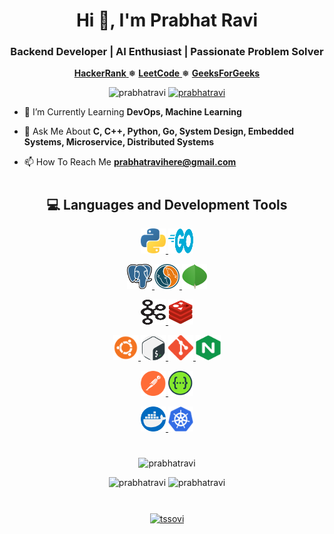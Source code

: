 <h1 align="center">Hi 👋, I'm Prabhat Ravi</h1>
<h3 align="center">Backend Developer | AI Enthusiast | Passionate Problem Solver</h3>

<p align="center">
    <a href="https://www.hackerrank.com/prabhatravi">
        <b>HackerRank</b>
    </a>
    ❅
    <a href="https://leetcode.com/prabhatravi">
        <b>LeetCode</b>
    </a>
    ❅
    <a href="https://auth.geeksforgeeks.org/user/prabhatravi/">
        <b>GeeksForGeeks</b>
    </a>
</p>

<p align="center">
    <img src="https://komarev.com/ghpvc/?username=prabhatravi" alt="prabhatravi" />
    <a href="https://github.com/prabhatravi?tab=followers">
        <img src="https://img.shields.io/github/followers/prabhatravi.svg?style=social&label=Follow" alt="prabhatravi" />
    </a>
</p>

- 🌱 I’m Currently Learning **DevOps, Machine Learning**

- 💬 Ask Me About **C, C++, Python, Go, System Design, Embedded Systems, Microservice, Distributed Systems**

- 📫 How To Reach Me **prabhatravihere@gmail.com**


<h1 align="center"></h1>

<h2 align="center">💻 Languages and Development Tools</h2>

<p align="center">
    <a href="https://www.python.org" target="_blank"> <img src="/img/python.png" alt="python" width="40" height="40"/> </a>
    <a href="https://golang.org" target="_blank"> <img src="/img/go.png" alt="go" width="40" height="40"/> </a>
</p>
<p align="center">
    <a href="https://www.postgresql.org" target="_blank"> <img src="/img/postgresql.png" alt="postgresql" width="40" height="40"/> </a>
    <a href="https://www.mysql.com/" target="_blank"> <img src="/img/mysql.png" alt="mysql" width="40" height="40"/> </a>
    <a href="https://www.mongodb.com/" target="_blank"> <img src="/img/mongo_db.png" alt="mongodb" width="40" height="40"/> </a>
</p>
<p align="center">
    <a href="https://kafka.apache.org/" target="_blank"> <img src="/img/kafka.png" alt="kafka" width="40" height="40"/> </a>
    <a href="https://redis.io" target="_blank"> <img src="/img/redis.png" alt="redis" width="40" height="40"/> </a>
</p>
<p align="center">
    <a href="https://www.linux.org/" target="_blank"> <img src="/img/linux.png" alt="linux" width="40" height="40"/> </a>
    <a href="https://www.gnu.org/software/bash/" target="_blank"> <img src="/img/bash.png" alt="bash" width="40" height="40"/> </a>
    <a href="https://git-scm.com/" target="_blank"> <img src="/img/git.png" alt="git" width="40" height="40"/> </a>
    <a href="https://www.nginx.com" target="_blank"> <img src="/img/nginx.png" alt="nginx" width="40" height="40"/> </a>
</p>
<p align="center">
    <a href="https://postman.com" target="_blank"> <img src="/img/postman.png" alt="postman" width="40" height="40"/> </a>
    <a href="https://swagger.io/" target="_blank"> <img src="/img/swagger.png" alt="swagger" width="40" height="40"/> </a>
</p>

<p align="center">
    <a href="https://www.docker.com/" target="_blank"> <img src="/img/docker.png" alt="docker" width="40" height="40"/> </a>
    <a href="https://kubernetes.io" target="_blank"> <img src="/img/kubernetes.png" alt="kubernetes" width="40" height="40"/> </a>
</p>

<h1 align="center"></h1>

<p align="center">
    <img src="https://github-profile-summary-cards.vercel.app/api/cards/profile-details?username=prabhatravi&theme=nord_bright" alt="prabhatravi" />
</p>

<p align="center">
    <img src="https://github-profile-summary-cards.vercel.app/api/cards/stats?username=prabhatravi&theme=nord_bright" alt="prabhatravi" />
    <img src="https://github-profile-summary-cards.vercel.app/api/cards/repos-per-language?username=prabhatravi&theme=nord_bright" alt="prabhatravi" />
</p>

<h1 align="center"></h1>

<p align="center">
    <a href="https://linkedin.com/in/prabhatravi" target="blank"><img align="center" src="https://cdn.jsdelivr.net/npm/simple-icons@3.0.1/icons/linkedin.svg" alt="tssovi" height="30" width="30" /></a>
</p>

<h1 align="center"></h1>